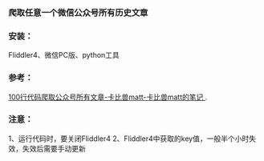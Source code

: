 ### 爬取任意一个微信公众号所有历史文章  

### 安装：  

Fliddler4、微信PC版、python工具  

### 参考：  

[100行代码爬取公众号所有文章-卡比兽matt-卡比兽matt的笔记 ](https://mp.weixin.qq.com/s?src=11&timestamp=1581149050&ver=2145&signature=pjGhYPHvtjHXCMhYc0whIeuVO66VWIOfUtWkFn9nSEiVrQW4bDVZ6ZosuSnR0qpHDTbsyicvC*hPWUN*jSoyyncR2430tEm1m8ep4ESpYhjW6zAZsW8rD6xkGxR1d6tz&new=1).

### 注意：

1、运行代码时，要关闭Fliddler4
2、Fliddler4中获取的key值，一般半个小时失效，失效后需要手动更新
